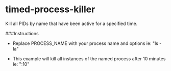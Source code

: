 timed-process-killer
====================

Kill all PIDs by name that have been active for a specified time.

###Instructions
+ Replace PROCESS_NAME with your process name and options ie: "ls -la"

+ This example will kill all instances of the named process after 10 minutes ie: ":10"
